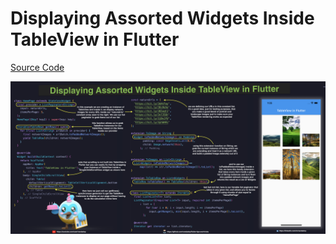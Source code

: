# Displaying Assorted Widgets Inside TableView in Flutter

[Source Code](displaying-assorted-widgets-inside-tableview-in-flutter.dart)

![](displaying-assorted-widgets-inside-tableview-in-flutter.jpg)
